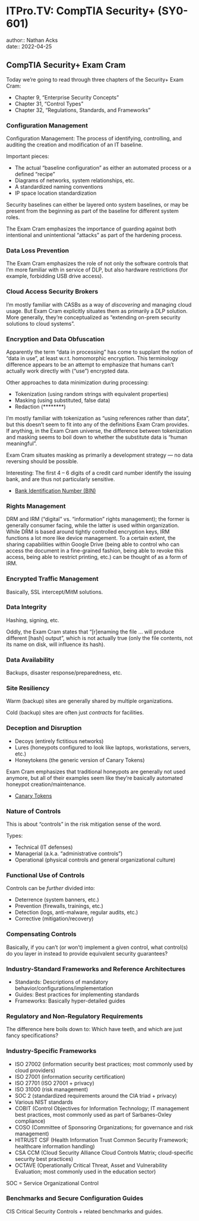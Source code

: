 # ITPro.TV: CompTIA Security+ (SY0-601)

author:: Nathan Acks  
date:: 2022-04-25

## CompTIA Security+ Exam Cram

Today we’re going to read through three chapters of the Security+ Exam Cram:

* Chapter 9, “Enterprise Security Concepts”
* Chapter 31, “Control Types”
* Chapter 32, “Regulations, Standards, and Frameworks”

### Configuration Management

Configuration Management: The process of identifying, controlling, and auditing the creation and modification of an IT baseline.

Important pieces:

* The actual “baseline configuration” as either an automated process or a defined “recipe”
* Diagrams of networks, system relationships, etc.
* A standardized naming conventions
* IP space location standardization

Security baselines can either be layered onto system baselines, or may be present from the beginning as part of the baseline for different system roles.

The Exam Cram emphasizes the importance of guarding against both intentional and unintentional “attacks” as part of the hardening process.

### Data Loss Prevention

The Exam Cram emphasizes the role of not only the software controls that I’m more familiar with in service of DLP, but also hardware restrictions (for example, forbidding USB drive access).

### Cloud Access Security Brokers

I’m mostly familiar with CASBs as a way of *discovering* and managing cloud usage. But Exam Cram explicitly situates them as primarily a DLP solution. More generally, they’re conceptualized as “extending on-prem security solutions to cloud systems”.

### Encryption and Data Obfuscation

Apparently the term “data in processing” has come to supplant the notion of “data in use”, at least w.r.t. homomorphic encryption. This terminology difference appears to be an attempt to emphasize that humans can’t actually work directly with (“use”) encrypted data.

Other approaches to data minimization during processing:

* Tokenization (using random strings with equivalent properties)
* Masking (using substituted, false data)
* Redaction (\*\*\*\*\*\*\*\*)

I’m mostly familiar with tokenization as “using references rather than data”, but this doesn’t seem to fit into any of the definitions Exam Cram provides. If anything, in the Exam Cram universe, the difference between tokenization and masking seems to boil down to whether the substitute data is “human meaningful”.

Exam Cram situates masking as primarily a development strategy — no data reversing should be possible.

Interesting: The first 4 – 6 digits of a credit card number identify the issuing bank, and are thus not particularly sensitive.

* [Bank Identification Number (BIN)](https://www.investopedia.com/terms/b/bank-identification-number.asp)

### Rights Management

DRM and IRM (“digital” vs. “information” rights management); the former is generally consumer facing, while the latter is used within organization. While DRM is based around tightly controlled encryption keys, IRM functions a lot more like device management. To a certain extent, the sharing capabilities within Google Drive (being able to control who can access the document in a fine-grained fashion, being able to revoke this access, being able to restrict printing, etc.) can be thought of as a form of IRM.

### Encrypted Traffic Management

Basically, SSL intercept/MitM solutions.

### Data Integrity

Hashing, signing, etc.

Oddly, the Exam Cram states that “[r]enaming the file … will produce different [hash] output”, which is not actually true (only the file contents, not its name on disk, will influence its hash).

### Data Availability

Backups, disaster response/preparedness, etc.

### Site Resiliency

Warm (backup) sites are generally shared by multiple organizations.

Cold (backup) sites are often just *contracts* for facilities.

### Deception and Disruption

* Decoys (entirely fictitious networks)
* Lures (honeypots configured to look like laptops, workstations, servers, etc.)
* Honeytokens (the generic version of Canary Tokens)

Exam Cram emphasizes that traditional honeypots are generally not used anymore, but all of their examples seem like they’re basically automated honeypot creation/maintenance.

* [Canary Tokens](https://www.canarytokens.org/)

### Nature of Controls

This is about “controls” in the risk mitigation sense of the word.

Types:

* Technical (IT defenses)
* Managerial (a.k.a. “administrative controls”)
* Operational (physical controls and general organizational culture)

### Functional Use of Controls

Controls can be *further* divided into:

* Deterrence (system banners, etc.)
* Prevention (firewalls, trainings, etc.)
* Detection (logs, anti-malware, regular audits, etc.)
* Corrective (mitigation/recovery)

### Compensating Controls

Basically, if you can’t (or won’t) implement a given control, what control(s) do you layer in instead to provide equivalent security guarantees?

### Industry-Standard Frameworks and Reference Architectures

* Standards: Descriptions of mandatory behavior/configurations/implementation
* Guides: Best practices for implementing standards
* Frameworks: Basically hyper-detailed guides

### Regulatory and Non-Regulatory Requirements

The difference here boils down to: Which have teeth, and which are just fancy specifications?

### Industry-Specific Frameworks

* ISO 27002 (information security best practices; most commonly used by cloud providers)
* ISO 27001 (information security certification)
* ISO 27701 (ISO 27001 + privacy)
* ISO 31000 (risk management)
* SOC 2 (standardized requirements around the CIA triad + privacy)
* Various NIST standards
* COBIT (Control Objectives for Information Technology; IT management best practices, most commonly used as part of Sarbanes-Oxley compliance)
* COSO (Committee of Sponsoring Organizations; for governance and risk management)
* HITRUST CSF (Health Information Trust Common Security Framework; healthcare information handling)
* CSA CCM (Cloud Security Alliance Cloud Controls Matrix; cloud-specific security best practices)
* OCTAVE (Operationally Critical Threat, Asset and Vulnerability Evaluation; most commonly used in the education sector)

SOC = Service Organizational Control

### Benchmarks and Secure Configuration Guides

CIS Critical Security Controls + related benchmarks and guides.
